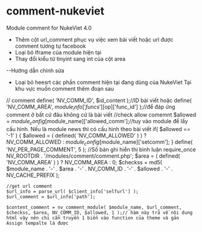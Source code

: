 # comment-nukeviet
Module comment for NukeViet 4.0
- Thêm cột url_comment phục vụ việc xem bài viết hoặc url được comment tương tự facebook
- Loại bỏ Iframe của module hiện tại
- Thay đổi kiểu từ tinyint sang int của cột area

--Hướng dẫn chỉnh sửa
- Loại bỏ heesrt các phần comment hiện tại đang dùng của NukeViet 
Tại khu vực muốn comment thêm đoạn sau

// comment
	define( 'NV_COMM_ID', $id_content );//ID bài viết hoặc 
	define( 'NV_COMM_AREA', $module_info['funcs'][$op]['func_id'] );//để đáp ứng comment ở bất cứ đâu không cứ là bài viết
	//check allow comemnt
	$allowed = $module_config[$module_name]['allowed_comm'];//tuy vào module để lấy cấu hình. Nếu là module news thì có cấu hình theo bài viết
	if( $allowed == '-1' )
	{
		$allowed = ( defined( 'NV_COMM_ALLOWED' ) ) ? NV_COMM_ALLOWED : $module_config[$module_name]['setcomm'];
	}
	define( 'NV_PER_PAGE_COMMENT', 5 ); //Số bản ghi hiển thị bình luận
	require_once NV_ROOTDIR . '/modules/comment/comment.php';
	$area = ( defined( 'NV_COMM_AREA' ) ) ? NV_COMM_AREA : 0;
	$checkss = md5( $module_name . '-' . $area . '-' . NV_COMM_ID . '-' . $allowed . '-' . NV_CACHE_PREFIX );

	//get url comment
	$url_info = parse_url( $client_info['selfurl'] );
	$url_comment = $url_info['path'];
	
	$content_comment = nv_comment_module( $module_name, $url_comment, $checkss, $area, NV_COMM_ID, $allowed, 1 );// hàm này trả về nội dung html vậy nên chỉ cần truyền 1 biến vào function của theme và gán Assign tempalte là được
